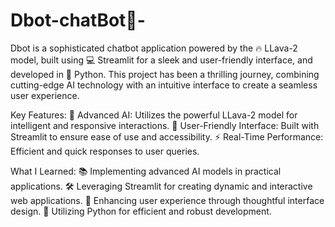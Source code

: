 # Dbot-chatBot🤖-

Dbot is a sophisticated chatbot application powered by the 🔥 LLava-2 model, built using 💻 Streamlit for a sleek and user-friendly interface, and developed in 🐍 Python. This project has been a thrilling journey, combining cutting-edge AI technology with an intuitive interface to create a seamless user experience.

Key Features:
🤖 Advanced AI: Utilizes the powerful LLava-2 model for intelligent and responsive interactions.
🌟 User-Friendly Interface: Built with Streamlit to ensure ease of use and accessibility.
⚡ Real-Time Performance: Efficient and quick responses to user queries.

What I Learned:
📚 Implementing advanced AI models in practical applications.
🛠 Leveraging Streamlit for creating dynamic and interactive web applications.
🎨 Enhancing user experience through thoughtful interface design.
🐍 Utilizing Python for efficient and robust development.
